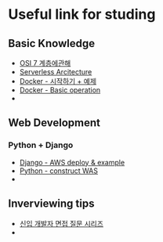 # Useful link for studing

## Basic Knowledge

* [OSI 7 계층에관해](https://shlee0882.tistory.com/110)
* [Serverless Arcitecture](https://velopert.com/3543)
* [Docker - 시작하기 + 예제](https://senticoding.tistory.com/50)
* [Docker - Basic operation](https://subicura.com/2017/01/19/docker-guide-for-beginners-2.html#%EB%8F%84%EC%BB%A4-%EA%B8%B0%EB%B3%B8-%EB%AA%85%EB%A0%B9%EC%96%B4)
* 

## Web Development

### Python + Django

* [Django - AWS deploy & example](https://yjucho1.github.io/django/django-deploy-aws/)
* [Python - construct WAS](http://dveamer.github.io/backend/PythonWAS.html)
* 
## Inverviewing tips

* [신입 개발자 면접 질문 시리즈](https://www.notion.so/54d624628a634c879cc93d94f54cd2d1)
* 





